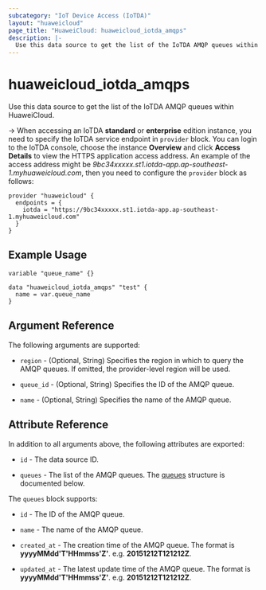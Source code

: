 ```yaml
---
subcategory: "IoT Device Access (IoTDA)"
layout: "huaweicloud"
page_title: "HuaweiCloud: huaweicloud_iotda_amqps"
description: |-
  Use this data source to get the list of the IoTDA AMQP queues within HuaweiCloud.
---
```


# huaweicloud_iotda_amqps

Use this data source to get the list of the IoTDA AMQP queues within HuaweiCloud.

-> When accessing an IoTDA **standard** or **enterprise** edition instance, you need to specify
  the IoTDA service endpoint in `provider` block.
  You can login to the IoTDA console, choose the instance **Overview** and click **Access Details**
  to view the HTTPS application access address. An example of the access address might be
  *9bc34xxxxx.st1.iotda-app.ap-southeast-1.myhuaweicloud.com*, then you need to configure the
  `provider` block as follows:

  ```hcl
  provider "huaweicloud" {
    endpoints = {
      iotda = "https://9bc34xxxxx.st1.iotda-app.ap-southeast-1.myhuaweicloud.com"
    }
  }
  ```

## Example Usage

```hcl
variable "queue_name" {}

data "huaweicloud_iotda_amqps" "test" {
  name = var.queue_name
}
```

## Argument Reference

The following arguments are supported:

* `region` - (Optional, String) Specifies the region in which to query the AMQP queues.
  If omitted, the provider-level region will be used.

* `queue_id` - (Optional, String) Specifies the ID of the AMQP queue.

* `name` - (Optional, String) Specifies the name of the AMQP queue.

## Attribute Reference

In addition to all arguments above, the following attributes are exported:

* `id` - The data source ID.

* `queues` - The list of the AMQP queues.
  The [queues](#iotda_queues) structure is documented below.

<a name="iotda_queues"></a>
The `queues` block supports:

* `id` - The ID of the AMQP queue.

* `name` - The name of the AMQP queue.

* `created_at` - The creation time of the AMQP queue.
  The format is **yyyyMMdd'T'HHmmss'Z'**. e.g. **20151212T121212Z**.

* `updated_at` - The latest update time of the AMQP queue.
  The format is **yyyyMMdd'T'HHmmss'Z'**. e.g. **20151212T121212Z**.
